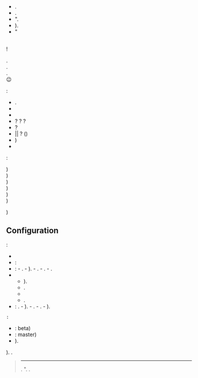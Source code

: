# 

## 

-  [](https://www.jeedom.com/site/fr/dev.html).
- .
- ".
- ).
- "

## 

 !

.  
.  
.  
 :wink:  

 :

- .
- 
- 
-  ?  ?  ?
-  ?
-  ||  ? ()
- )
- 


 :

)  
)  
)  
)  
)  
)  
  
)  

## Configuration

 :

- 
-  :
  -  :
    - .
    - ).
    - .
    - .
    - .
  - 
    - ).
    - .
    - 
    - .
  -  : .
    - ).
    - .
    - .
    - ).

    :

   - : beta)
   - : master)
   - ).

   ). .
   
   
   > ****
   > .
   > ".  . 
